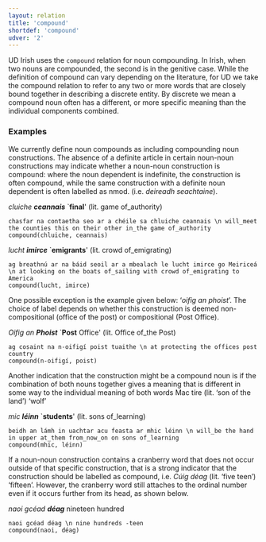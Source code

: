 ```yaml
---
layout: relation
title: 'compound'
shortdef: 'compound'
udver: '2'
---
```


UD Irish uses the `compound` relation for noun compounding. In Irish, when two nouns are compounded, the second is in the genitive case. While the definition of compound can vary depending on the literature, for UD we take the compound relation to refer to any two or more words that are closely bound together in describing a discrete entity. By discrete we mean a compound noun often has a different, or more specific meaning than the individual components combined. 

### Examples

We currently define noun compounds as including compounding noun constructions. The absence of a definite article in certain noun-noun constructions may indicate whether a noun-noun construction is compound: where the noun dependent is indefinite, the construction is often compound, while the same construction with a definite noun dependent is often labelled as nmod. (i.e. _deireadh seachtaine_).

_cluiche <b>ceannais</b>_ `<b>final</b>'   (lit. game of_authority)

~~~ sdparse
chasfar na contaetha seo ar a chéile sa chluiche ceannais \n will_meet the counties this on their other in_the game of_authority
compound(chluiche, ceannais)
~~~

_lucht <b>imirce</b>_ `<b>emigrants</b>'   (lit. crowd of_emigrating)

~~~ sdparse
ag breathnú ar na báid seoil ar a mbealach le lucht imirce go Meiriceá \n at looking on the boats of_sailing with crowd of_emigrating to America
compound(lucht, imirce)
~~~

One possible exception is the example given below: ‘_oifig an phoist_’. The choice of label depends on whether this construction is deemed non-compositional (office of the post) or compositional (Post Office).

_Oifig an <b>Phoist</b>_ `<b>Post</b> Office'   (lit. Office of_the Post)

~~~ sdparse
ag cosaint na n-oifigí poist tuaithe \n at protecting the offices post country
compound(n-oifigí, poist)
~~~

Another indication that the construction might be a compound noun is if the combination of both nouns together gives a meaning that is different in some way to the individual meaning of both words
Mac tíre (lit. ‘son of the land’) ‘wolf’

_mic <b>léinn</b>_ `<b>students</b>'   (lit. sons of_learning)

~~~ sdparse
beidh an lámh in uachtar acu feasta ar mhic léinn \n will_be the hand in upper at_them from_now_on on sons of_learning
compound(mhic, léinn)
~~~

If a noun-noun construction contains a cranberry word that does not occur outside of that specific construction, that is a strong indicator that the construction should be labelled as compound, i.e. _Cúig déag_ (lit. ‘five teen’) ‘fifteen’. However, the cranberry word still attaches to the ordinal number even if it occurs further from its head, as shown below. 

_naoi gcéad <b>déag</b>_ nineteen hundred

~~~ sdparse
naoi gcéad déag \n nine hundreds -teen
compound(naoi, déag)
~~~
